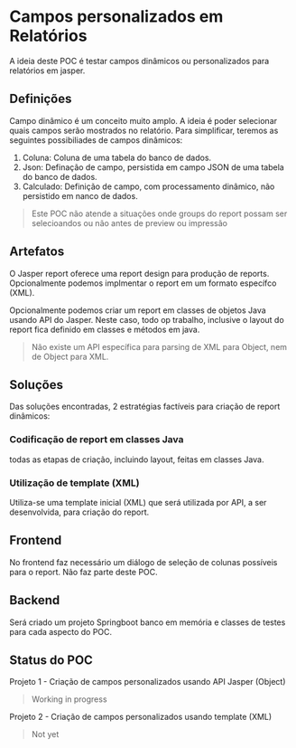 # Campos personalizados em Relatórios

A ideia deste POC é testar campos dinâmicos ou personalizados para relatórios em jasper.

## Definições

Campo dinâmico é um conceito muito amplo. A ideia é poder selecionar quais campos serão mostrados no relatório.
Para simplificar, teremos as seguintes possibiliades de campos dinâmicos:

1. Coluna: Coluna de uma tabela do banco de dados.
2. Json: Definação de campo, persistida em campo JSON de uma tabela do banco de dados.
3. Calculado: Definição de campo, com processamento dinâmico, não persistido em nanco de dados.

> Este POC não atende a situações onde groups do report possam ser selecioandos ou não antes de preview ou impressão

## Artefatos

O Jasper report oferece uma report design para produção de reports. Opcionalmente podemos implmentar o report em um formato
específco (XML).

Opcionalmente podemos criar um report em classes de objetos Java usando API do Jasper. Neste caso, todo op trabalho, inclusive o layout do report fica definido em classes e métodos em java.

> Não existe um API específica para parsing de XML para Object, nem de Object para XML.

## Soluções

Das soluções encontradas, 2 estratégias factíveis para criação de report dinâmicos:

### Codificação de report em classes Java

todas as etapas de criação, incluindo layout, feitas em classes Java.

### Utilização de template (XML)

Utiliza-se uma template inicial (XML) que será utilizada por API, a ser desenvolvida, para criação do report.

## Frontend

No frontend faz necessário um diálogo de seleção de colunas possíveis para o report. Não faz parte deste POC.

## Backend

Será criado um projeto Springboot banco em memória e classes de testes para cada aspecto do POC.

## Status do POC

Projeto 1 - Criação de campos personalizados usando API Jasper (Object)

> Working in progress

Projeto 2 - Criação de campos personalizados usando template (XML)

> Not yet
